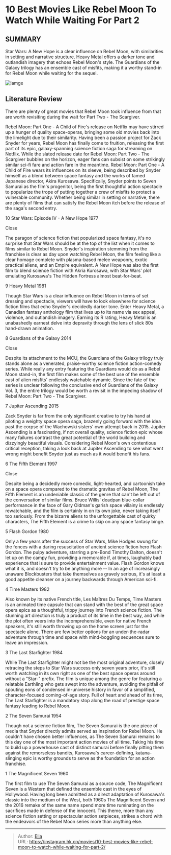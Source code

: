 # 10 Best Movies Like Rebel Moon To Watch While Waiting For Part 2


## SUMMARY 


 Star Wars: A New Hope is a clear influence on Rebel Moon, with similarities in setting and narrative structure. 
 Heavy Metal offers a darker tone and outlandish imagery that echoes Rebel Moon&#39;s style. 
 The Guardians of the Galaxy trilogy has an ensemble cast of misfits, making it a worthy stand-in for Rebel Moon while waiting for the sequel. 

![iamge](https://static1.srcdn.com/wordpress/wp-content/uploads/2021/07/Zack-Snyder-Rebel-Moon-biggest-challenge-star-wars-comparisons.jpg)

## Literature Review
There are plenty of great movies that Rebel Moon took influence from that are worth revisiting during the wait for Part Two - The Scargiver.




Rebel Moon: Part One - A Child of Fire&#39;s release on Netflix may have stirred up a hunger of quality space-operas, bringing some old movies back into the limelight due to their similarity. Having been a passion project for Zack Snyder for years, Rebel Moon has finally come to fruition, releasing the first part of its epic, galaxy-spanning science fiction saga for streaming on Netflix. While the slated release date for Rebel Moon: Part Two - The Scargiver bubbles on the horizon, eager fans can subsist on some strikingly similar sci-fi fare and action fare in the meantime.
Rebel Moon: Part One - A Child of Fire wears its influences on its sleeve, being described by Snyder himself as a blend between space fantasy and the works of famed Japanese director, Akira Kurosawa. Specifically, Snyder points to Seven Samurai as the film&#39;s progenitor, being the first thoughtful action spectacle to popularize the trope of putting together a crew of misfits to protect a vulnerable community. Whether being similar in setting or narrative, there are plenty of films that can satisfy the Rebel Moon itch before the release of the saga&#39;s second entry.









 








 10  Star Wars: Episode IV - A New Hope 
1977


Close







The paragon of science fiction that popularized space fantasy, it&#39;s no surprise that Star Wars should be at the top of the list when it comes to films similar to Rebel Moon. Snyder&#39;s inspiration stemming from the franchise is clear as day upon watching Rebel Moon, the film feeling like a clear homage complete with plasma-based melee weaponry, exotic practical aliens, and an Empire equivalent. A New Hope was also the first film to blend science fiction with Akria Kurosawa, with Star Wars&#39; plot emulating Kurosawa&#39;s The Hidden Fortress almost beat-for-beat.





 9  Heavy Metal 
1981
        

Though Star Wars is a clear influence on Rebel Moon in terms of set dressing and spectacle, viewers will have to look elsewhere for science fiction films that echo Snyder&#39;s decidedly darker tone. Enter Heavy Metal, a Canadian fantasy anthology film that lives up to its name via sex appeal, violence, and outlandish imagery. Earning its R rating, Heavy Metal is an unabashedly earnest delve into depravity through the lens of slick 80s hand-drawn animation.





 8  Guardians of the Galaxy 
2014


Close







Despite its attachment to the MCU, the Guardians of the Galaxy trilogy truly stands alone as a venerated, praise-worthy science fiction action-comedy series. While really any entry featuring the Guardians would do as a Rebel Moon stand-in, the first film makes some of the best use of the ensemble cast of alien misfits&#39; endlessly watchable dynamic. Since the fate of the series is unclear following the conclusive end of Guardians of the Galaxy Vol. 3, the entire trilogy would be worth a revisit in the impeding shadow of Rebel Moon: Part Two - The Scargiver.





 7  Jupiter Ascending 
2015
        

Zack Snyder is far from the only significant creative to try his hand at piloting a weighty space opera saga, brazenly going forward with the idea past the corpse of the Wachowski sisters&#39; own attempt back in 2015. Jupiter Ascending is a fascinating, if not overall quality, science fiction epic whose many failures contrast the great potential of the world building and dizzyingly beautiful visuals. Considering Rebel Moon&#39;s own contentious critical reception, taking a look back at Jupiter Ascending to see what went wrong might benefit Snyder just as much as it would benefit his fans.





 6  The Fifth Element 
1997


Close







Despite being a decidedly more comedic, light-hearted, and cartoonish take on a space opera compared to the dramatic gravitas of Rebel Moon, The Fifth Element is an undeniable classic of the genre that can&#39;t be left out of the conversation of similar films. Bruce Willis&#39; deadpan blue-collar performance in the face of Gary Oldman&#39;s garish space villainy is endlessly rewatchable, and the film is certainly in on its own joke, never taking itself too seriously. From the bizarre aliens to the unforgettable cast of quirky characters, The Fifth Element is a crime to skip on any space fantasy binge.





 5  Flash Gordon 
1980
        

Only a few years after the success of Star Wars, Mike Hodges swung for the fences with a daring resuscitation of ancient science fiction hero Flash Gordon. The pulpy adventure, starring a pre-Bond Timothy Dalton, doesn&#39;t let up on the campy fun, providing a memorable if, at times, laughably bad experience that is sure to provide entertainment value. Flash Gordon knows what it is, and doesn&#39;t try to be anything more -- In an age of increasingly unaware Blockbusters that take themselves as gravely serious, it&#39;s at least a good appetite cleanser on a journey backwards through American sci-fi.





 4  Time Masters 
1982
        

Also known by its native French title, Les Maîtres Du Temps, Time Masters is an animated time capsule that can stand with the best of the great space opera epics as a thoughtful, trippy journey into French science fiction. The stunning art direction is truly a product of its time in the best way, and while the plot often veers into the incomprehensible, even for native French speakers, it&#39;s still worth throwing up on the home screen just for the spectacle alone. There are few better options for an under-the-radar adventure through time and space with mind-boggling sequences sure to leave an impression.





 3  The Last Starfighter 
1984
        

While The Last Starfighter might not be the most original adventure, closely retracing the steps to Star Wars success only seven years prior, it&#39;s still worth watching in its own right as one of the best space operas around without a &#34;Star-&#34; prefix. The film is unique among the genre for featuring a relatable Earthling who gets swept into the adventure, avoiding the pitfall of spouting eons of condensed in-universe history in favor of a simplified, character-focused coming-of-age story. Full of heart and ahead of its time, The Last Starfighter is a mandatory stop along the road of prestige space fantasy leading to Rebel Moon.





 2  The Seven Samurai 
1954
        

Though not a science fiction film, The Seven Samurai is the one piece of media that Snyder directly admits served as inspiration for Rebel Moon. He couldn&#39;t have chosen better influences, as The Seven Samurai remains to this day one of the most important action movies of all time. Taking his time to build up a powerhouse cast of distinct samurai before finally pitting them against the remorseless bandits, Kurosawa&#39;s career-defining, katana-slinging epic is worthy grounds to serve as the foundation for an action franchise.





 1  The Magnificent Seven 
1960
        

The first film to use The Seven Samurai as a source code, The Magnificent Seven is a Western that defined the ensemble cast in the eyes of Hollywood. Having long been admitted as a direct adaptation of Kurosawa&#39;s classic into the medium of the West, both 1960s The Magnificent Seven and the 2016 remake of the same name spend more time ruminating on the sacrifices made in defense of the innocent. This theme, more than any science fiction setting or spectacular action setpieces, strikes a chord with the endeavors of the Rebel Moon series more than anything else. 

---

> Author: [Ella](https://instagram.hk.cn/)  
> URL: https://instagram.hk.cn/movies/10-best-movies-like-rebel-moon-to-watch-while-waiting-for-part-2/  

